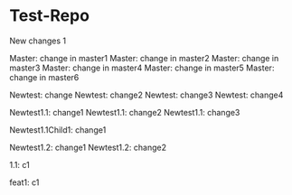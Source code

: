 Test-Repo
=========
New changes 1


Master: change in master1
Master: change in master2
Master: change in master3
Master: change in master4
Master: change in master5
Master: change in master6

Newtest: change
Newtest: change2
Newtest: change3
Newtest: change4

Newtest1.1: change1
Newtest1.1: change2
Newtest1.1: change3

Newtest1.1Child1: change1

Newtest1.2: change1
Newtest1.2: change2

1.1: c1

feat1: c1